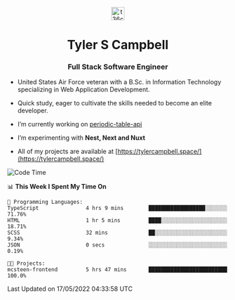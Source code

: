 <p align="center">
<a href="https://www.linkedin.com/in/t36campbell" target="blank"><img align="center" src="https://ik.imagekit.io/t36campbell/Portfolio/linkedin.png.original_m8bbGgPh6.png" alt="t36campbell" height="30" width="30" /></a>
</p>
<h1 align="center">Tyler S Campbell</h1>
<h3 align="center">Full Stack Software Engineer</h3>

* United States Air Force veteran with a B.Sc. in Information Technology specializing in Web Application Development. 

* Quick study, eager to cultivate the skills needed to become an elite developer.

* I’m currently working on [periodic-table-api](https://github.com/t36campbell/periodic-table-api)

* I’m experimenting with **Nest, Next and Nuxt**

* All of my projects are available at [https://tylercampbell.space/](https://tylercampbell.space/)

<!--START_SECTION:waka-->
![Code Time](http://img.shields.io/badge/Code%20Time-1%2C628%20hrs%201%20min-blue)

📊 **This Week I Spent My Time On** 

```text
💬 Programming Languages: 
TypeScript               4 hrs 9 mins        ██████████████████░░░░░░░   71.76% 
HTML                     1 hr 5 mins         ████░░░░░░░░░░░░░░░░░░░░░   18.71% 
SCSS                     32 mins             ██░░░░░░░░░░░░░░░░░░░░░░░   9.34% 
JSON                     0 secs              ░░░░░░░░░░░░░░░░░░░░░░░░░   0.19%

🐱‍💻 Projects: 
mcsteen-frontend         5 hrs 47 mins       █████████████████████████   100.0%

```


 Last Updated on 17/05/2022 04:33:58 UTC
<!--END_SECTION:waka-->
